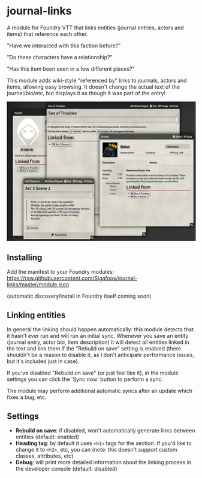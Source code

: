 # journal-links
A module for Foundry VTT that links entities (journal entries, actors and items) that reference each other.

"Have we interacted with this faction before?"

"Do these characters have a relationship?"

"Has this item been seen in a few different places?"

This module adds wiki-style "referenced by" links to journals, actors and items, allowing easy browsing. It doesn't change the actual text of the journal/bio/etc, but displays it as though it was part of the entry!

![a variety of entities showing links](example.png)

## Installing
Add the manifest to your Foundry modules: https://raw.githubusercontent.com/Sigafoos/journal-links/master/module.json

(automatic discovery/install in Foundry itself coming soon)

## Linking entities
In general the linking should happen automatically: this module detects that it hasn't ever run and will run an initial sync. Whenever you save an entity (journal entry, actor bio, item description) it will detect all entities linked in the text and link them if the "Rebuild on save" setting is enabled (there shouldn't be a reason to disable it, as I don't anticipate performance issues, but it's included just in case).

If you've disabled "Rebuild on save" (or just feel like it), in the module settings you can click the 'Sync now' button to perform a sync.

The module may perform additional automatic syncs after an update which fixes a bug, etc.

## Settings
* **Rebuild on save**: if disabled, won't automatically generate links between entities (default: enabled)
* **Heading tag**: by default it uses `<h1>` tags for the section. If you'd like to change it to `<h2>`, etc, you can (note: this doesn't support custom classes, attributes, etc)
* **Debug**: will print more detailed information about the linking process in the developer console (default: disabled)
